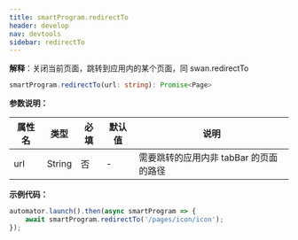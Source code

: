 ```yaml
---
title: smartProgram.redirectTo
header: develop
nav: devtools
sidebar: redirectTo
---
```


**解释**：关闭当前页面，跳转到应用内的某个页面，同 swan.redirectTo

```ts
smartProgram.redirectTo(url: string): Promise<Page>
```

**参数说明：**

|属性名 |类型  |必填 | 默认值 |说明|
|---- | ---- | ---- | ----|----|
|url| String|否|- |需要跳转的应用内非 tabBar 的页面的路径|

**示例代码：**

```js
automator.launch().then(async smartProgram => {
    await smartProgram.redirectTo('/pages/icon/icon');
});
```